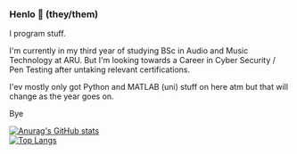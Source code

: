 ### Henlo 👋 (they/them)

I program stuff.

I'm currently in my third year of studying BSc in Audio and Music Technology at ARU.
But I'm looking towards a Career in Cyber Security / Pen Testing after untaking relevant certifications.

I'ev mostly only got Python and MATLAB (uni) stuff on here atm but that will change as the year goes on.

Bye

[![Anurag's GitHub stats](https://github-readme-stats.vercel.app/api?username=I-Chlo&theme=radical)](https://github.com/anuraghazra/github-readme-stats)<br>
[![Top Langs](https://github-readme-stats.vercel.app/api/top-langs/?username=I-Chlo&theme=radical)](https://github.com/anuraghazra/github-readme-stats)
